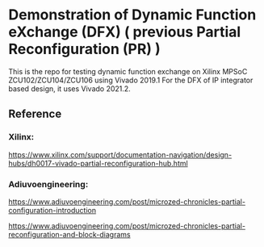 # Demonstration of Dynamic Function eXchange (DFX) ( previous Partial Reconfiguration (PR) )
This is the repo for testing dynamic function exchange on Xilinx MPSoC ZCU102/ZCU104/ZCU106 using Vivado 2019.1
For the DFX of IP integrator based design, it uses Vivado 2021.2. 

## Reference

### Xilinx:

https://www.xilinx.com/support/documentation-navigation/design-hubs/dh0017-vivado-partial-reconfiguration-hub.html

### Adiuvoengineering:

https://www.adiuvoengineering.com/post/microzed-chronicles-partial-configuration-introduction

https://www.adiuvoengineering.com/post/microzed-chronicles-partial-reconfiguration-and-block-diagrams
